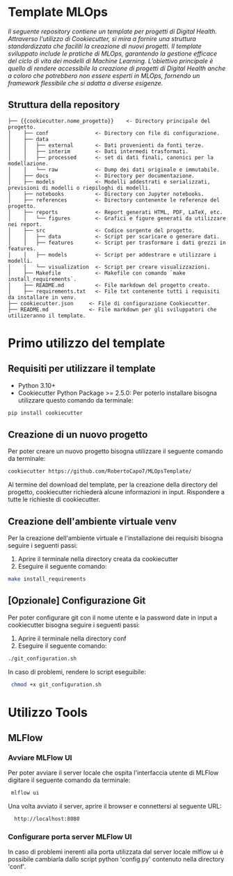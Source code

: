 # Template MLOps
_Il seguente repository contiene un template per progetti di Digital Health. Attraverso l'utilizzo di Cookiecutter, si mira a fornire una struttura standardizzata che faciliti la creazione di nuovi progetti. Il template sviluppato include le pratiche di MLOps, garantendo la gestione efficace del ciclo di vita dei modelli di Machine Learning. L’obiettivo principale è quello di rendere accessibile la creazione di progetti di Digital Health anche a coloro che potrebbero non essere esperti in MLOps, fornendo un framework flessibile che si adatta a diverse esigenze._

## Struttura della repository
```
├── {{cookiecutter.nome_progetto}}    <- Directory principale del progetto.
│    ├── conf               <- Directory con file di configurazione.
│    ├── data
│    │   ├── external       <- Dati provenienti da fonti terze.
│    │   ├── interim        <- Dati intermedi trasformati.
│    │   ├── processed      <- set di dati finali, canonici per la modellazione.
│    │   └── raw            <- Dump dei dati originale e immutabile.
│    ├── docs               <- Directory per documentazione.
│    ├── models             <- Modelli addestrati e serializzati, previsioni di modelli o riepiloghi di modelli.
│    ├── notebooks          <- Directory con Jupyter notebooks.
│    ├── references         <- Directory contenente le referenze del progetto.
│    ├── reports            <- Report generati HTML, PDF, LaTeX, etc.
│    │   └── figures        <- Grafici e figure generati da utilizzare nei report.
│    ├── src                <- Codice sorgente del progetto.
│    │   ├── data           <- Script per scaricare o generare dati.  
│    │   ├── features       <- Script per trasformare i dati grezzi in features.
│    │   ├── models         <- Script per addestrare e utilizzare i modelli.        
│    │   └── visualization  <- Script per creare visualizzazioni.
│    ├── Makefile           <- Makefile con comando `make install_requirements`.
│    ├── README.md          <- File markdown del progetto creato.
│    ├── requirements.txt   <- File txt contenente tutti i requisiti da installare in venv.
├── cookiecutter.json     <- File di configurazione Cookiecutter.
├── README.md             <- File markdown per gli sviluppatori che utilizeranno il template.
```

# Primo utilizzo del template
## Requisiti per utilizzare il template
 - Python 3.10+
 - Cookiecutter Python Package >= 2.5.0: Per poterlo installare bisogna utilizzare questo comando da terminale:
 ``` bash
 pip install cookiecutter
```
## Creazione di un nuovo progetto
Per poter creare un nuovo progetto bisogna utilizzare il seguente comando da terminale:
 ``` bash
 cookiecutter https://github.com/RobertoCapo7/MLOpsTemplate/  
```
Al termine del download del template, per la creazione della directory del progetto, cookiecutter richiederà alcune informazioni in input. Rispondere a tutte le richieste di cookiecutter.
## Creazione dell'ambiente virtuale venv
Per la creazione dell'ambiente virtuale e l'installazione dei requisiti bisogna seguire i seguenti passi:
1. Aprire il terminale nella directory creata da cookiecutter
2. Eseguire il seguente comando:
 ``` bash
 make install_requirements
```
## [Opzionale] Configurazione Git
Per poter configurare git con il nome utente e la password date in input a cookiecutter bisogna seguire i seguenti passi:
1. Aprire il terminale nella directory conf
2. Eseguire il seguente comando:
 ``` bash
 ./git_configuration.sh
 ```
 In caso di problemi, rendere lo script eseguibile:
 ``` bash
  chmod +x git_configuration.sh 
 ```

# Utilizzo Tools
## MLFlow
### Avviare MLFlow UI
Per poter avviare il server locale che ospita l'interfaccia utente di MLFlow digitare il seguente comando da terminale:
 ``` bash
  mlflow ui
 ```
Una volta avviato il server, aprire il browser e connettersi al seguente URL:
``` bash
  http://localhost:8080
 ```
### Configurare porta server MLFlow UI
In caso di problemi inerenti alla porta utilizzata dal server locale mlflow ui è possibile cambiarla dallo script python 'config.py' contenuto nella directory 'conf'.
